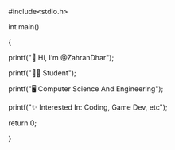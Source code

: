 #include<stdio.h>

int main()

{

  printf("👋 Hi, I’m @ZahranDhar");
  
  printf("👨‍🎓 Student");
  
  printf("🖥️ Computer Science And Engineering");
  
  printf("✨ Interested In: Coding, Game Dev, etc");

  return 0;
  
  
}
